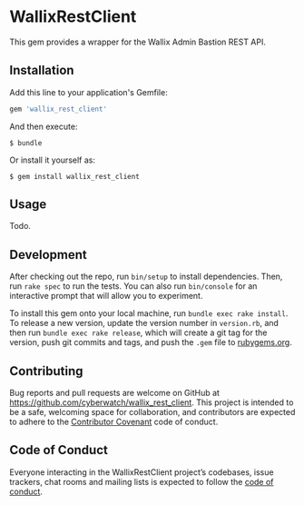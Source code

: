 # WallixRestClient

This gem provides a wrapper for the Wallix Admin Bastion REST API.

## Installation

Add this line to your application's Gemfile:

```ruby
gem 'wallix_rest_client'
```

And then execute:

    $ bundle

Or install it yourself as:

    $ gem install wallix_rest_client

## Usage

Todo.

## Development

After checking out the repo, run `bin/setup` to install dependencies. Then, run `rake spec` to run the tests. You can also run `bin/console` for an interactive prompt that will allow you to experiment.

To install this gem onto your local machine, run `bundle exec rake install`. To release a new version, update the version number in `version.rb`, and then run `bundle exec rake release`, which will create a git tag for the version, push git commits and tags, and push the `.gem` file to [rubygems.org](https://rubygems.org).

## Contributing

Bug reports and pull requests are welcome on GitHub at https://github.com/cyberwatch/wallix_rest_client. This project is intended to be a safe, welcoming space for collaboration, and contributors are expected to adhere to the [Contributor Covenant](http://contributor-covenant.org) code of conduct.

## Code of Conduct

Everyone interacting in the WallixRestClient project’s codebases, issue trackers, chat rooms and mailing lists is expected to follow the [code of conduct](https://github.com/cyberwatch/wallix_rest_client/blob/master/CODE_OF_CONDUCT.md).
